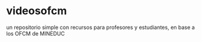 # videosofcm
un repositorio simple con recursos para profesores y estudiantes, en base a los OFCM de MINEDUC
